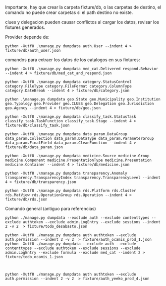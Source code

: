 Importante, hay que crear la carpeta fixture/db, o las carpetas de destino, el comando no puede crear carpetas si el path destino no existe.

clues y delegacion pueden causar conflictos al cargar los datos, revisar los fixtures generados.

Provider depende de:

    python -Xutf8 .\manage.py dumpdata auth.User --indent 4 > fixture/db/auth_user.json


comandos para extraer los datos de los catalogos en sus fixtures:


    python -Xutf8 .\manage.py dumpdata med_cat.Delivered respond.Behavior --indent 4 > fixture/db/med_cat_and_respond.json

    python -Xutf8 .\manage.py dumpdata category.StatusControl category.FileType category.FileFormat category.ColumnType category.DateBreak --indent 4 > fixture/db/category.json

    python .\manage.py dumpdata geo.State geo.Municipality geo.Institution geo.Typology geo.Provider geo.CLUES geo.Delegation geo.Jurisdiction geo.Agency --indent 4 > fixture/db/geo.json

    python -Xutf8 .\manage.py dumpdata classify_task.StatusTask classify_task.TaskFunction classify_task.Stage --indent 4 > fixture/db/classify_task.json

    python -Xutf8 .\manage.py dumpdata data_param.DataGroup data_param.Collection data_param.DataType data_param.ParameterGroup data_param.FinalField data_param.CleanFunction --indent 4 > fixture/db/data_param.json

    python -Xutf8 .\manage.py dumpdata medicine.Source medicine.Group medicine.Component medicine.PresentationType medicine.Presentation medicine.Container --indent 4 > fixture/db/medicine.json

    python -Xutf8 .\manage.py dumpdata transparency.Anomaly transparency.TransparencyIndex transparency.TransparencyLevel --indent 4 > fixture/db/transparency.json

    python -Xutf8 .\manage.py dumpdata rds.Platform rds.Cluster rds.MatView rds.OperationGroup rds.Operation --indent 4 > fixture/db/rds.json


Comando general (antiguo para referencias)

    python ./manage.py dumpdata --exclude auth --exclude contenttypes --exclude authtoken --exclude admin.LogEntry --exclude sessions --indent 2 -v 2  > fixture/todo_desabasto.json

    python -Xutf8 ./manage.py dumpdata auth authtoken --exclude auth.permission --indent 2 -v 2  > fixture/auth_ocamis_prod_1.json
    python -Xutf8 ./manage.py dumpdata --exclude auth --exclude contenttypes --exclude authtoken --exclude sessions --exclude admin.LogEntry --exclude formula --exclude med_cat --indent 2 > fixture/todo_ocamis_1.json



    python -Xutf8 ./manage.py dumpdata auth authtoken --exclude auth.permission --indent 2 -v 2  > fixture/auth_yeeko_prod_4.json
